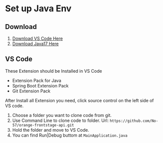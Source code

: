 Set up Java Env
===
Download
---
1. [Download VS Code Here](https://code.visualstudio.com/download)
2. [Download Java17 Here](https://adoptium.net/temurin/releases/?os=any)

VS Code
---
These Extension should be Installed in VS Code
* Extension Pack for Java
* Spring Boot Extension Pack
* Git Extension Pack

After Install all Extension you need, click source control on the left side of VS code.
1. Choose a folder you want to clone code from git.
2. Use Command Line to clone code to folder. Url: `https://github.com/No-57/orange-frontstage-api.git`
3. Hold the folder and move to VS Code.
4. You can find Run|Debug buttom at `MainApplication.java`